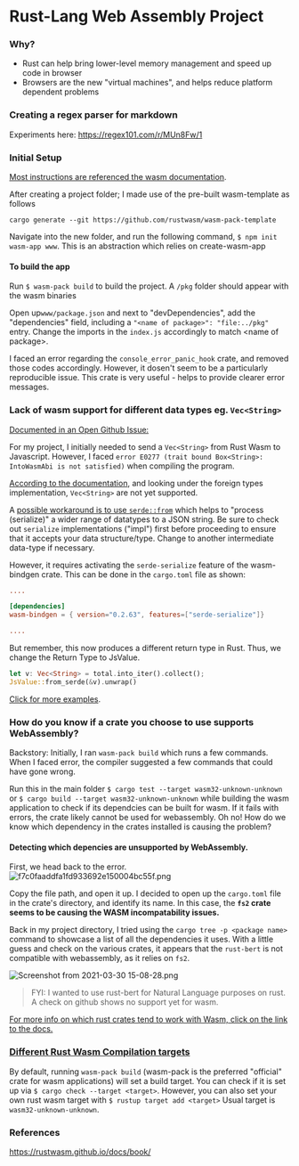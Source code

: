 # Rust-Lang Web Assembly Project

### Why?
- Rust can help bring lower-level memory management and speed up code in browser
- Browsers are the new "virtual machines", and helps reduce platform dependent problems

### Creating a regex parser for markdown
Experiments here:
https://regex101.com/r/MUn8Fw/1

### Initial Setup
[Most instructions are referenced the wasm documentation](https://rustwasm.github.io/docs/book/game-of-life/hello-world.html).

After creating a project folder; I made use of the pre-built wasm-template as follows
```
cargo generate --git https://github.com/rustwasm/wasm-pack-template
```
Navigate into the new folder, and run the following command, `$ npm init wasm-app www`. This is an abstraction which relies on create-wasm-app

#### To build the app

Run `$ wasm-pack build` to build the project. A `/pkg` folder should appear with the wasm binaries

Open up`www/package.json` and next to "devDependencies", add the "dependencies" field, including a `"<name of package>": "file:../pkg"` entry. Change the imports in the `index.js` accordingly to match \<name of package>. 

I faced an error regarding the `console_error_panic_hook` crate, and removed those codes accordingly. However, it dosen't seem to be a particularly reproducible issue. This crate is very useful - helps to provide clearer error messages.

### Lack of wasm support for different data types eg. `Vec<String>`
[Documented in an Open Github Issue:](https://github.com/rustwasm/wasm-bindgen/issues/111)

For my project, I initially needed to send a `Vec<String>` from Rust Wasm to Javascript. However, I faced `error E0277 (trait bound Box<String>: IntoWasmAbi is not satisfied)` when compiling the program.

[According to the documentation](https://rustwasm.github.io/wasm-bindgen/api/wasm_bindgen/convert/trait.IntoWasmAbi.html), and looking under the foreign types implementation, `Vec<String>` are not yet supported.

A [possible workaround is to use `serde::from`](https://rustwasm.github.io/wasm-bindgen/api/wasm_bindgen/struct.JsValue.html#method.from_serde) which helps to "process (serialize)" a wider range of datatypes to a JSON string. Be sure to check out `serialize` implementations ("impl") first before proceeding to ensure that it accepts your data structure/type. Change to another intermediate data-type if necessary. 

However, it requires activating the `serde-serialize` feature of the wasm-bindgen crate. This can be done in the `cargo.toml` file as shown:
```toml
....

[dependencies]
wasm-bindgen = { version="0.2.63", features=["serde-serialize"]}

....
```
But remember, this now produces a different return type in Rust. Thus, we change the Return Type to JsValue.

```rust
let v: Vec<String> = total.into_iter().collect();
JsValue::from_serde(&v).unwrap()
```
[Click for more examples](https://rustwasm.github.io/docs/wasm-bindgen/reference/arbitrary-data-with-serde.html).

### How do you know if a crate you choose to use supports WebAssembly?
Backstory: Initially, I ran `wasm-pack build` which runs a few commands. When I faced error, the compiler suggested a few commands that could have gone wrong. 

Run this in the main folder `$ cargo test --target wasm32-unknown-unknown` or `$ cargo build --target wasm32-unknown-unknown` while building the wasm application to check if its dependcies can be built for wasm.
If it fails with errors, the crate likely cannot be used for webassembly. Oh no! How do we know which dependency in the crates installed is causing the problem?

#### Detecting which depencies are unsupported by WebAssembly.
First, we head back to the error.
![f7c0faaddfa1fd933692e150004bc55f.png](:/0f92fa0a54cd425092cf9f25eba739a6)

Copy the file path, and open it up. I decided to open up the `cargo.toml` file in the crate's directory, and identify its name. In this case, the **`fs2` crate seems to be causing the WASM incompatability issues.**

Back in my project directory, I tried using the `cargo tree -p <package name>` command to showcase a list of all the dependencies it uses. With a little guess and check on the various crates, it appears that the  `rust-bert` is not compatible with webassembly, as it relies on `fs2`.

![Screenshot from 2021-03-30 15-08-28.png](:/cf3939f6f0d24ee1b38fc2ee0f3a5079)

> FYI: I wanted to use rust-bert for Natural Language purposes on rust. A check on github shows no support yet for wasm.

[For more info on which rust crates tend to work with Wasm, click on the link to the docs.](https://rustwasm.github.io/docs/book/reference/which-crates-work-with-wasm.html) 

### [Different Rust Wasm Compilation targets](https://rustwasm.github.io/docs/wasm-bindgen/reference/rust-targets.html)

By default, running `wasm-pack build` (wasm-pack is the preferred "official" crate for wasm applications) will set a build target. You can check if it is set up via `$ cargo check --target <target>`. However, you can also set your own rust wasm target with 
`$ rustup target add <target>` Usual target is `wasm32-unknown-unknown`.

### References
https://rustwasm.github.io/docs/book/